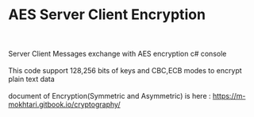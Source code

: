 # AES Server Client Encryption
<br/><br/>
Server Client Messages exchange with AES encryption c# console
<br/><br/>
This code support 128,256 bits of keys and CBC,ECB modes to encrypt plain text data
<br/><br/>
document of Encryption(Symmetric and Asymmetric) is here : https://m-mokhtari.gitbook.io/cryptography/
